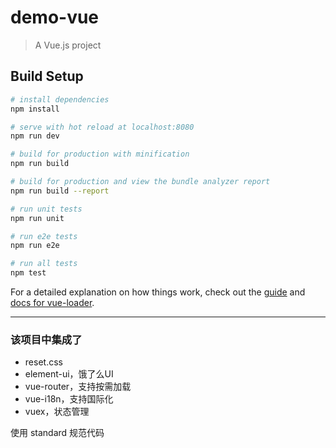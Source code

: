 # demo-vue

> A Vue.js project

## Build Setup

``` bash
# install dependencies
npm install

# serve with hot reload at localhost:8080
npm run dev

# build for production with minification
npm run build

# build for production and view the bundle analyzer report
npm run build --report

# run unit tests
npm run unit

# run e2e tests
npm run e2e

# run all tests
npm test
```

For a detailed explanation on how things work, check out the [guide](http://vuejs-templates.github.io/webpack/) and [docs for vue-loader](http://vuejs.github.io/vue-loader).

---

### 该项目中集成了

- reset.css
- element-ui，饿了么UI
- vue-router，支持按需加载
- vue-i18n，支持国际化
- vuex，状态管理

使用 standard 规范代码
